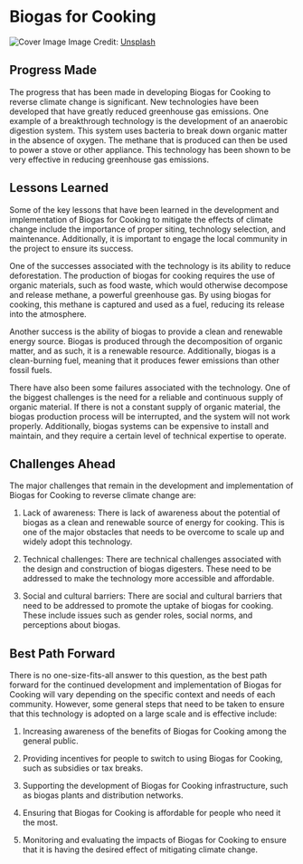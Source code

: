 # Biogas for Cooking

![Cover Image](https://images.unsplash.com/photo-1466637574441-749b8f19452f?crop=entropy&cs=tinysrgb&fit=max&fm=jpg&ixid=Mnw0NDM1NTZ8MHwxfHNlYXJjaHwxfHxCaW9nYXMlMjBmb3IlMjBDb29raW5nfGVufDB8fHx8MTY4MzA0ODg4MQ&ixlib=rb-4.0.3&q=80&w=1080)
Image Credit: [Unsplash](https://unsplash.com/@kate5oh3)

## Progress Made

The progress that has been made in developing Biogas for Cooking to reverse climate change is significant. New technologies have been developed that have greatly reduced greenhouse gas emissions. One example of a breakthrough technology is the development of an anaerobic digestion system. This system uses bacteria to break down organic matter in the absence of oxygen. The methane that is produced can then be used to power a stove or other appliance. This technology has been shown to be very effective in reducing greenhouse gas emissions.

## Lessons Learned

Some of the key lessons that have been learned in the development and implementation of Biogas for Cooking to mitigate the effects of climate change include the importance of proper siting, technology selection, and maintenance. Additionally, it is important to engage the local community in the project to ensure its success.

One of the successes associated with the technology is its ability to reduce deforestation. The production of biogas for cooking requires the use of organic materials, such as food waste, which would otherwise decompose and release methane, a powerful greenhouse gas. By using biogas for cooking, this methane is captured and used as a fuel, reducing its release into the atmosphere.

Another success is the ability of biogas to provide a clean and renewable energy source. Biogas is produced through the decomposition of organic matter, and as such, it is a renewable resource. Additionally, biogas is a clean-burning fuel, meaning that it produces fewer emissions than other fossil fuels.

There have also been some failures associated with the technology. One of the biggest challenges is the need for a reliable and continuous supply of organic material. If there is not a constant supply of organic material, the biogas production process will be interrupted, and the system will not work properly. Additionally, biogas systems can be expensive to install and maintain, and they require a certain level of technical expertise to operate.

## Challenges Ahead

The major challenges that remain in the development and implementation of Biogas for Cooking to reverse climate change are:

1. Lack of awareness: There is lack of awareness about the potential of biogas as a clean and renewable source of energy for cooking. This is one of the major obstacles that needs to be overcome to scale up and widely adopt this technology.

2. Technical challenges: There are technical challenges associated with the design and construction of biogas digesters. These need to be addressed to make the technology more accessible and affordable.

3. Social and cultural barriers: There are social and cultural barriers that need to be addressed to promote the uptake of biogas for cooking. These include issues such as gender roles, social norms, and perceptions about biogas.

## Best Path Forward

There is no one-size-fits-all answer to this question, as the best path forward for the continued development and implementation of Biogas for Cooking will vary depending on the specific context and needs of each community. However, some general steps that need to be taken to ensure that this technology is adopted on a large scale and is effective include:

1. Increasing awareness of the benefits of Biogas for Cooking among the general public.

2. Providing incentives for people to switch to using Biogas for Cooking, such as subsidies or tax breaks.

3. Supporting the development of Biogas for Cooking infrastructure, such as biogas plants and distribution networks.

4. Ensuring that Biogas for Cooking is affordable for people who need it the most.

5. Monitoring and evaluating the impacts of Biogas for Cooking to ensure that it is having the desired effect of mitigating climate change.
